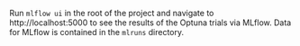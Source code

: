 Run `mlflow ui` in the root of the project and navigate to http://localhost:5000 to see the results of the Optuna trials via MLflow.
Data for MLflow is contained in the `mlruns` directory.
